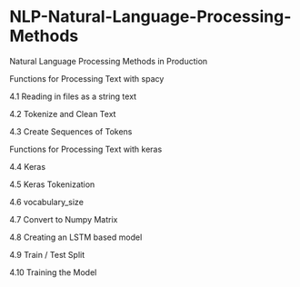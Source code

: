 # NLP-Natural-Language-Processing-Methods
Natural Language Processing Methods in Production

Functions for Processing Text with spacy

   4.1 Reading in files as a string text
   
   4.2 Tokenize and Clean Text
   
   4.3 Create Sequences of Tokens
   
Functions for Processing Text with keras

   4.4 Keras
   
   4.5 Keras Tokenization
   
   4.6 vocabulary_size
   
   4.7 Convert to Numpy Matrix
   
   4.8 Creating an LSTM based model 
   
   4.9 Train / Test Split
   
   4.10 Training the Model
  
